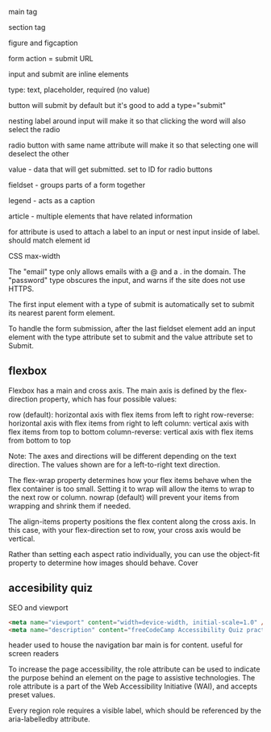 main tag

section tag

figure and figcaption

form action = submit URL

input and submit are inline elements

type: text, placeholder, required (no value)

button will submit by default but it's good to add a type="submit"

nesting label around input will make it so that clicking the word will also select the radio

radio button with same name attribute will make it so that selecting one will deselect the other

value - data that will get submitted. set to ID for radio buttons

fieldset - groups parts of a form together

legend - acts as a caption

article - multiple elements that have related information

for attribute is used to attach a label to an input or nest input inside of label. should match element id


CSS
max-width


The "email" type only allows emails with a @ and a . in the domain. The "password" type obscures the input, and warns if the site does not use HTTPS.

The first input element with a type of submit is automatically set to submit its nearest parent form element.

To handle the form submission, after the last fieldset element add an input element with the type attribute set to submit and the value attribute set to Submit.

## flexbox

Flexbox has a main and cross axis. The main axis is defined by the flex-direction property, which has four possible values:

row (default): horizontal axis with flex items from left to right
row-reverse: horizontal axis with flex items from right to left
column: vertical axis with flex items from top to bottom
column-reverse: vertical axis with flex items from bottom to top

Note: The axes and directions will be different depending on the text direction. The values shown are for a left-to-right text direction.

The flex-wrap property determines how your flex items behave when the flex container is too small. Setting it to wrap will allow the items to wrap to the next row or column. nowrap (default) will prevent your items from wrapping and shrink them if needed.

The align-items property positions the flex content along the cross axis. In this case, with your flex-direction set to row, your cross axis would be vertical.

Rather than setting each aspect ratio individually, you can use the object-fit property to determine how images should behave. Cover

## accesibility quiz
SEO and viewport
```html
<meta name="viewport" content="width=device-width, initial-scale=1.0" />
<meta name="description" content="freeCodeCamp Accessibility Quiz practice project" />
```

header used to house the navigation bar
main is for content. useful for screen readers


To increase the page accessibility, the role attribute can be used to indicate the purpose behind an element on the page to assistive technologies. The role attribute is a part of the Web Accessibility Initiative (WAI), and accepts preset values.

Every region role requires a visible label, which should be referenced by the aria-labelledby attribute.
